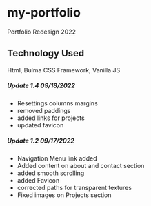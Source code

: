 # my-portfolio

Portfolio Redesign 2022

## Technology Used

Html, Bulma CSS Framework, Vanilla JS

##### Update 1.4 09/18/2022

- Resettings columns margins
- removed paddings
- added links for projects
- updated favicon

##### Update 1.2 09/17/2022

- Navigation Menu link added
- Added content on about and contact section
- added smooth scrolling
- added Favicon
- corrected paths for transparent textures
- Fixed images on Projects section
